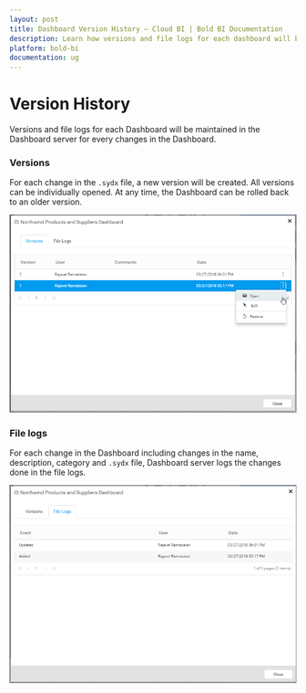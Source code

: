 ```yaml
---
layout: post
title: Dashboard Version History – Cloud BI | Bold BI Documentation
description: Learn how versions and file logs for each dashboard will be maintained in the Bold BI Cloud server for every change in a dashboard.
platform: bold-bi
documentation: ug
---
```


# Version History

Versions and file logs for each Dashboard will be maintained in the Dashboard server for every changes in the Dashboard.

### Versions
For each change in the `.sydx` file, a new version will be created. All versions can be individually opened. At any time, the Dashboard can be rolled back to an older version.

![Versions](/static/assets/cloud/managing-resources/manage-dashboards/images/versions.png)

### File logs
For each change in the Dashboard including changes in the name, description, category and `.sydx` file, Dashboard server logs the changes done in the file logs.

![File logs](/static/assets/cloud/managing-resources/manage-dashboards/images/file-logs.png)
